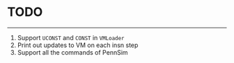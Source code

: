 # TODO
------

1. Support `UCONST` and `CONST` in `VMLoader`
2. Print out updates to VM on each insn step
3. Support all the commands of PennSim

